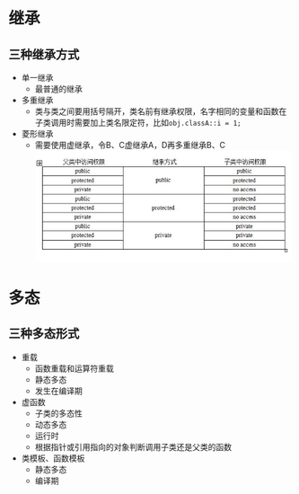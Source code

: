 # 继承

## 三种继承方式

- 单一继承
	- 最普通的继承
- 多重继承
	- 类与类之间要用括号隔开，类名前有继承权限，名字相同的变量和函数在子类调用时需要加上类名限定符，比如`obj.classA::i = 1;`
- 菱形继承
	- 需要使用虚继承，令B、C虚继承A，D再多重继承B、C
![继承权限图](../继承权限.png)
# 多态

## 三种多态形式

- 重载
	- 函数重载和运算符重载
	- 静态多态
	- 发生在编译期
- 虚函数
	- 子类的多态性
	- 动态多态
	- 运行时
	- 根据指针或引用指向的对象判断调用子类还是父类的函数
- 类模板、函数模板
	- 静态多态
	- 编译期